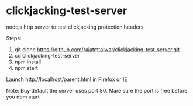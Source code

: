 # clickjacking-test-server
nodejs http server to test clickjacking protection headers

Steps:

1. git clone https://github.com/rajatmtalwar/clickjacking-test-server.git
2. cd clickjacking-test-server
3. npm install
4. npm start

Launch http://localhost/parent.html in Firefox or IE

Note: Buy default the server uses port 80. Mare sure the port is free before you npm start
